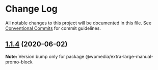 # Change Log

All notable changes to this project will be documented in this file.
See [Conventional Commits](https://conventionalcommits.org) for commit guidelines.

## [1.1.4](https://github.com/WPMedia/fusion-news-theme-blocks/compare/@wpmedia/extra-large-manual-promo-block@1.1.4-beta.0...@wpmedia/extra-large-manual-promo-block@1.1.4) (2020-06-02)

**Note:** Version bump only for package @wpmedia/extra-large-manual-promo-block
